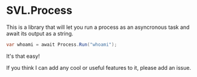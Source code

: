 # SVL.Process
This is a library that will let you run a process as an asyncronous task and await its output as a string.

```csharp
var whoami = await Process.Run("whoami");
```

It's that easy!  

If you think I can add any cool or useful features to it, please add an issue.